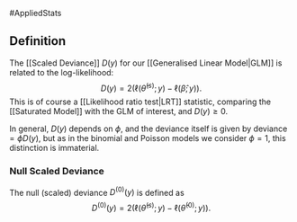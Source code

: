 #AppliedStats 

## Definition
The [[Scaled Deviance]] $D(y)$ for our [[Generalised Linear Model|GLM]] is related to the log-likelihood:
$$
D(y)=2\left(\ell\left(\widehat{\theta}^{(s)} ; y\right)-\ell(\widehat{\beta} ; y)\right) .
$$
This is of course a [[Likelihood ratio test|LRT]] statistic, comparing the [[Saturated Model]] with the GLM of interest, and $D(y) \geqslant 0$.

In general, $D(y)$ depends on $\phi$, and the deviance itself is given by deviance $=\phi D(y)$, but as in the binomial and Poisson models we consider $\phi=1$, this distinction is immaterial.

### Null Scaled Deviance
The null (scaled) deviance $D^{(0)}(y)$ is defined as
$$
D^{(0)}(y)=2\left(\ell\left(\widehat{\theta}^{(s)} ; y\right)-\ell\left(\widehat{\theta}^{(0)} ; y\right)\right) .
$$